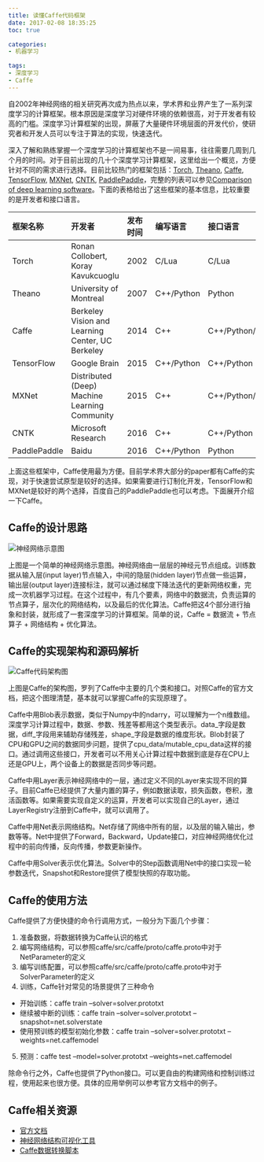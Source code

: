 ```yaml
---
title: 读懂Caffe代码框架
date: 2017-02-08 18:35:25
toc: true

categories:
- 机器学习

tags:
- 深度学习
- Caffe
---
```


自2002年神经网络的相关研究再次成为热点以来，学术界和业界产生了一系列深度学习的计算框架。根本原因是深度学习对硬件环境的依赖很高，对于开发者有较高的门槛。深度学习计算框架的出现，屏蔽了大量硬件环境层面的开发代价，使研究者和开发人员可以专注于算法的实现，快速迭代。

<!--more-->

深入了解和熟练掌握一个深度学习的计算框架也不是一间易事，往往需要几周到几个月的时间。对于目前出现的几十个深度学习计算框架，这里给出一个概览，方便针对不同的需求进行选择。目前比较热门的框架包括：[Torch](http://torch.ch/), [Theano](http://deeplearning.net/software/theano/), [Caffe](http://caffe.berkeleyvision.org/), [TensorFlow](https://www.tensorflow.org/), [MXNet](http://mxnet.io/), [CNTK](https://www.microsoft.com/en-us/research/product/cognitive-toolkit/), [PaddlePaddle](http://www.paddlepaddle.org/)，完整的列表可以参见[Comparison of deep learning software](https://en.wikipedia.org/wiki/Comparison_of_deep_learning_software)。下面的表格给出了这些框架的基本信息，比较重要的是开发者和接口语言。

 	
| 框架名称 | 开发者 | 发布时间 | 编写语言 | 接口语言 |
| :---     | :---   | :---     | :---     | :---     |
| Torch | Ronan Collobert, Koray Kavukcuoglu | 2002 | C/Lua | C/Lua |
| Theano | University of Montreal | 2007 | C++/Python | Python |
| Caffe | Berkeley Vision and Learning Center, UC Berkeley | 2014 | C++ | C++/Python/Matlab |
| TensorFlow | Google Brain | 2015 | C++/Python | C++/Python |
| MXNet | Distributed (Deep) Machine Learning Community | 2015 | C++ | C++/Python/Matlab |
| CNTK | Microsoft Research | 2016 | C++ | C++/Python |
| PaddlePaddle | Baidu | 2016 | C++/Python | Python |

上面这些框架中，Caffe使用最为方便。目前学术界大部分的paper都有Caffe的实现，对于快速尝试原型是较好的选择。如果需要进行订制化开发，TensorFlow和MXNet是较好的两个选择，百度自己的PaddlePaddle也可以考虑。下面展开介绍一下Caffe。

## Caffe的设计思路

![神经网络示意图](/content/images/2017/2/dnn_demo.png)

上图是一个简单的神经网络示意图。神经网络由一层层的神经元节点组成。训练数据从输入层(input layer)节点输入，中间的隐层(hidden layer)节点做一些运算，输出层(output layer)连接标注，就可以通过梯度下降法迭代的更新网络权重，完成一次机器学习过程。在这个过程中，有几个要素，网络中的数据流，负责运算的节点算子，层次化的网络结构，以及最后的优化算法。Caffe把这4个部分进行抽象和封装，就形成了一套深度学习的计算框架。简单的说，Caffe = 数据流 + 节点算子 + 网络结构 + 优化算法。

## Caffe的实现架构和源码解析

![Caffe代码架构图](/content/images/2017/2/caffe_src_framework.png)

上图是Caffe的架构图，罗列了Caffe中主要的几个类和接口。对照Caffe的官方文档，把这个图理清楚，基本就可以掌握Caffe的实现原理了。

Caffe中用Blob表示数据，类似于Numpy中的ndarry，可以理解为一个n维数组。深度学习计算过程中，数据、参数、残差等都用这个类型表示。data\_字段是数据，diff\_字段用来辅助存储残差，shape\_字段是数据的维度形状。Blob封装了CPU和GPU之间的数据同步问题，提供了cpu\_data/mutable\_cpu\_data这样的接口。通过调用这些接口，开发者可以不用关心计算过程中数据到底是存在CPU上还是GPU上，两个设备上的数据是否同步等问题。

Caffe中用Layer表示神经网络中的一层，通过定义不同的Layer来实现不同的算子。目前Caffe已经提供了大量内置的算子，例如数据读取，损失函数，卷积，激活函数等。如果需要实现自定义的运算，开发者可以实现自己的Layer，通过LayerRegistry注册到Caffe中，就可以调用了。

Caffe中用Net表示网络结构。Net存储了网络中所有的层，以及层的输入输出，参数等等。Net中提供了Forward，Backward，Update接口，对应神经网络优化过程中的前向传播，反向传播，参数更新操作。

Caffe中用Solver表示优化算法。Solver中的Step函数调用Net中的接口实现一轮参数迭代，Snapshot和Restore提供了模型快照的存取功能。

## Caffe的使用方法

Caffe提供了方便快捷的命令行调用方式，一般分为下面几个步骤：

1. 准备数据，将数据转换为Caffe认识的格式
2. 编写网络结构，可以参照caffe/src/caffe/proto/caffe.proto中对于NetParameter的定义
3. 编写训练配置，可以参照caffe/src/caffe/proto/caffe.proto中对于SolverParameter的定义
4. 训练，Caffe针对常见的场景提供了三种命令
  * 开始训练：caffe train –solver=solver.prototxt
  * 继续被中断的训练：caffe train –solver=solver.prototxt –snapshot=net.solverstate
  * 使用预训练的模型初始化参数：caffe train –solver=solver.prototxt –weights=net.caffemodel
5. 预测：caffe test –model=solver.prototxt –weights=net.caffemodel

除命令行之外，Caffe也提供了Python接口。可以更自由的构建网络和控制训练过程，使用起来也很方便。具体的应用举例可以参考官方文档中的例子。

## Caffe相关资源

* [官方文档](http://caffe.berkeleyvision.org/)
* [神经网络结构可视化工具](http://ethereon.github.io/netscope/#/editor)
* [Caffe数据转换脚本](http://deepdish.io/2015/04/28/creating-lmdb-in-python/)
